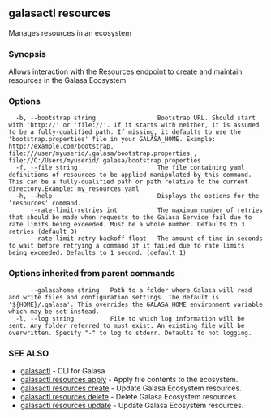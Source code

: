 ## galasactl resources

Manages resources in an ecosystem

### Synopsis

Allows interaction with the Resources endpoint to create and maintain resources in the Galasa Ecosystem

### Options

```
  -b, --bootstrap string                 Bootstrap URL. Should start with 'http://' or 'file://'. If it starts with neither, it is assumed to be a fully-qualified path. If missing, it defaults to use the 'bootstrap.properties' file in your GALASA_HOME. Example: http://example.com/bootstrap, file:///user/myuserid/.galasa/bootstrap.properties , file://C:/Users/myuserid/.galasa/bootstrap.properties
  -f, --file string                      The file containing yaml definitions of resources to be applied manipulated by this command. This can be a fully-qualified path or path relative to the current directory.Example: my_resources.yaml
  -h, --help                             Displays the options for the 'resources' command.
      --rate-limit-retries int           The maximum number of retries that should be made when requests to the Galasa Service fail due to rate limits being exceeded. Must be a whole number. Defaults to 3 retries (default 3)
      --rate-limit-retry-backoff float   The amount of time in seconds to wait before retrying a command if it failed due to rate limits being exceeded. Defaults to 1 second. (default 1)
```

### Options inherited from parent commands

```
      --galasahome string   Path to a folder where Galasa will read and write files and configuration settings. The default is '${HOME}/.galasa'. This overrides the GALASA_HOME environment variable which may be set instead.
  -l, --log string          File to which log information will be sent. Any folder referred to must exist. An existing file will be overwritten. Specify "-" to log to stderr. Defaults to not logging.
```

### SEE ALSO

* [galasactl](galasactl.md)	 - CLI for Galasa
* [galasactl resources apply](galasactl_resources_apply.md)	 - Apply file contents to the ecosystem.
* [galasactl resources create](galasactl_resources_create.md)	 - Update Galasa Ecosystem resources.
* [galasactl resources delete](galasactl_resources_delete.md)	 - Delete Galasa Ecosystem resources.
* [galasactl resources update](galasactl_resources_update.md)	 - Update Galasa Ecosystem resources.

